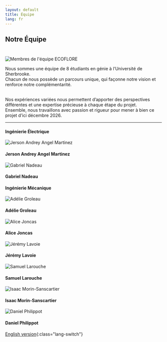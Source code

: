```yaml
---
layout: default
title: Équipe
lang: fr
---
```

## Notre Équipe <br><br>

![Membres de l'équipe ECOFLORE](../images/DSC_0097.JPG)

Nous sommes une équipe de 8 étudiants en génie à l’Université de Sherbrooke.<br>
Chacun de nous possède un parcours unique, qui façonne notre vision et renforce notre complémentarité.<br><br>

Nos expériences variées nous permettent d’apporter des perspectives différentes et une expertise précieuse à chaque étape du projet.<br>
Ensemble, nous travaillons avec passion et rigueur pour mener à bien ce projet d’ici décembre 2026.<br>

---

#### Ingénierie Électrique

<div class="team-grid">

<div class="team-member">
  <img src="../images/membres/jerson.JPG" alt="Jerson Andrey Angel Martinez" class="portrait">
  <h4>Jerson Andrey Angel Martinez</h4>
</div>

<div class="team-member">
  <img src="../images/membres/gabriel.JPG" alt="Gabriel Nadeau" class="portrait">
  <h4>Gabriel Nadeau</h4>
</div>

#### Ingénierie Mécanique
<div class="team-member">
  <img src="../images/membres/adelie.JPG" alt="Adélie Groleau" class="portrait">
  <h4>Adélie Groleau</h4>
</div>

<div class="team-member">
  <img src="../images/membres/alice.JPG" alt="Alice Joncas" class="portrait">
  <h4>Alice Joncas</h4>
</div>

<div class="team-member">
  <img src="../images/membres/jeremy.JPG" alt="Jérémy Lavoie" class="portrait">
  <h4>Jérémy Lavoie</h4>
</div>

<div class="team-member">
  <img src="../images/membres/samuel.JPG" alt="Samuel Larouche" class="portrait">
  <h4>Samuel Larouche</h4>
</div>

<div class="team-member">
  <img src="../images/membres/isaac.JPG" alt="Isaac Morin-Sanscartier" class="portrait">
  <h4>Isaac Morin-Sanscartier</h4>
</div>

<div class="team-member">
  <img src="../images/membres/daniel.JPG" alt="Daniel Philippot" class="portrait">
  <h4>Daniel Philippot</h4>
</div>

</div>

<!--
![Jerson Andrey Angel Martinez](../images/membres/jerson.JPG){: .portrait}
- Jerson Andrey Angel Martinez
![Gabriel Nadeau](../images/membres/gabriel.JPG){: .portrait}
- Gabriel Nadeau

#### Ingénierie Mécanique
![Adélie Groleau](../images/membres/adelie.JPG){: .portrait}
- Adélie Groleau
- Alice Joncas
- Jérémy Lavoie
- Samuel Larouche
- Isaac Morin-Sanscartier
- Daniel Philippot
-->

[English version](../en/team.html){:class="lang-switch"}
